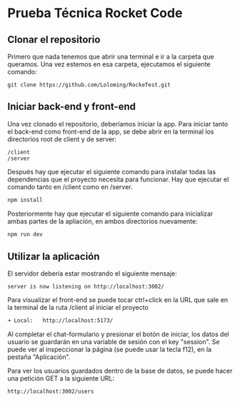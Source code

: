 # Prueba Técnica Rocket Code

## Clonar el repositorio

Primero que nada tenemos que abrir una terminal e ir a la carpeta que queramos. Una vez estemos en esa carpeta, ejecutamos el siguiente
comando:
```
git clone https://github.com/Loloming/RockeTest.git
```

## Iniciar back-end y front-end

Una vez clonado el repositorio, deberíamos iniciar la app.
Para iniciar tanto el back-end como front-end de la app, se debe abrir en la terminal los directorios root de client y de server:
```
/client
/server
```
Después hay que ejecutar el siguiente comando para instalar todas las dependencias que el proyecto necesita para funcionar. Hay que ejecutar el comando tanto en /client como en /server. 
```bash
npm install
```
Posteriormente hay que ejecutar el siguiente comando para inicializar ambas partes de la apliación, en ambos directorios nuevamente:
```bash
npm run dev
```

## Utilizar la aplicación

El servidor debería estar mostrando el siguiente mensaje:
```
server is now listening on http://localhost:3002/
```

Para visualizar el front-end se puede tocar ctrl+click en la URL que sale en la terminal de la ruta /client al iniciar el proyecto
```bash
➜ Local:   http://localhost:5173/
```
Al completar el chat-formulario y presionar el botón de iniciar, los datos del usuario se guardarán en una variable de sesión con el key "session". Se puede ver al inspeccionar la página (se puede usar la tecla f12), en la pestaña "Aplicación".

Para ver los usuarios guardados dentro de la base de datos, se puede hacer una petición GET a la siguiente URL:
```
http://localhost:3002/users
```
